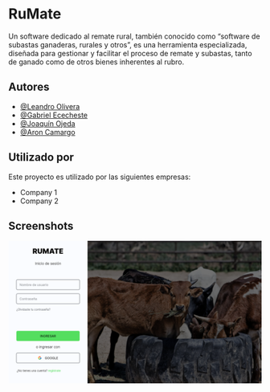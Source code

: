 # RuMate

Un software dedicado al remate rural, también conocido como “software de subastas ganaderas, rurales y otros”, es una herramienta especializada, diseñada para gestionar y facilitar el proceso de remate y subastas, tanto de ganado como de otros bienes inherentes al rubro.

## Autores

- [@Leandro Olivera](https://github.com/lew5)
- [@Gabriel Ececheste](https://github.com/lew5)
- [@Joaquín Ojeda](https://github.com/lew5)
- [@Aron Camargo](https://github.com/lew5)

## Utilizado por

Este proyecto es utilizado por las siguientes empresas:

- Company 1
- Company 2

## Screenshots

![App Screenshot](screenshots/LOGIN.png)
